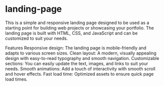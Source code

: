 # landing-page
This is a simple and responsive landing page designed to be used as a starting point for building web projects or showcasing your portfolio. The landing page is built with HTML, CSS, and JavaScript and can be customized to suit your needs.



Features
Responsive design: The landing page is mobile-friendly and adapts to various screen sizes.
Clean layout: A modern, visually appealing design with easy-to-read typography and smooth navigation.
Customizable sections: You can easily update the text, images, and links to suit your needs.
Smooth animations: Add a touch of interactivity with smooth scroll and hover effects.
Fast load time: Optimized assets to ensure quick page load times.
